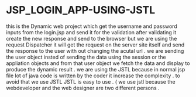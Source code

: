 # JSP_LOGIN_APP-USING-JSTL
this is the Dynamic web project which get the username and password inputs from the  login.jsp and send it for the validation after validating it create the new response and send to the browser but we are using the request Dispatcher it will get the request on the server site itself and send the response to the user with out changing  the acutal url . we are sending the user object insted of sending the data using the session or the appliation objects and from that user object we fetch the data and display to produce the dynamic result . we are using the JSTL because   in normal jsp file lot of java code is written by the coder it increase the complexity . to avoid that we use JSTL   JSTL is easy to use . ( we use jstl because the webdeveloper and the web designer are two different persons .
